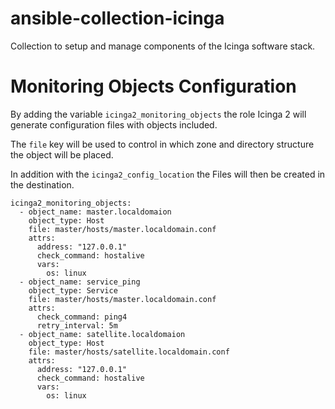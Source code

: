 # ansible-collection-icinga

Collection to setup and manage components of the Icinga software stack.

# Monitoring Objects Configuration

By adding the variable `icinga2_monitoring_objects` the role Icinga 2 will
generate configuration files with objects included.

The `file` key will be used to control in which zone and directory structure the object will be placed.

In addition with the `icinga2_config_location` the Files will then be created in the destination.


```
icinga2_monitoring_objects:
  - object_name: master.localdomaion
    object_type: Host
    file: master/hosts/master.localdomain.conf
    attrs:
      address: "127.0.0.1"
      check_command: hostalive
      vars:
        os: linux
  - object_name: service_ping
    object_type: Service
    file: master/hosts/master.localdomain.conf
    attrs:
      check_command: ping4
      retry_interval: 5m
  - object_name: satellite.localdomaion
    object_type: Host
    file: master/hosts/satellite.localdomain.conf
    attrs:
      address: "127.0.0.1"
      check_command: hostalive
      vars:
        os: linux

```
